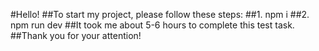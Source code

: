 #Hello!
##To start my project, please follow these steps:
##1. npm i
##2. npm run dev
##It took me about 5-6 hours to complete this test task.
##Thank you for your attention! 
